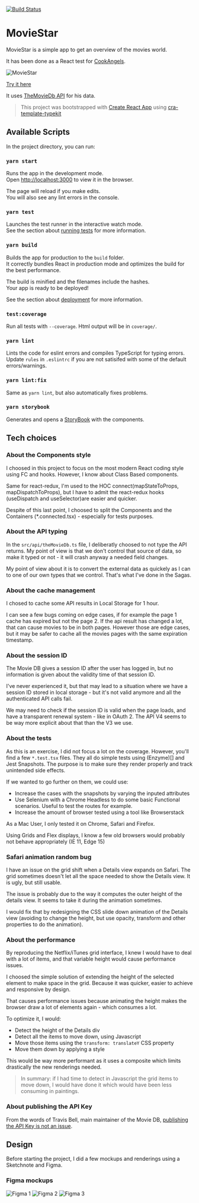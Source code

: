 [![Build Status](https://travis-ci.org/maximelebastard/test-technique-front.svg?branch=master)](https://travis-ci.org/maximelebastard/test-technique-front)

# MovieStar

MovieStar is a simple app to get an overview of the movies world.

It has been done as a React test for [CookAngels](https://github.com/cookangels).

![MovieStar](/readme-assets/welcome.png)

[Try it here](https://maximelebastard.github.io/test-technique-front)

It uses [TheMovieDb API](developers.themoviedb.org) for his data.

> This project was bootstrapped with [Create React App](https://github.com/facebook/create-react-app) using [cra-template-typekit](https://github.com/rrebase/cra-template-typekit)

## Available Scripts

In the project directory, you can run:

### `yarn start`

Runs the app in the development mode.<br />
Open [http://localhost:3000](http://localhost:3000) to view it in the browser.

The page will reload if you make edits.<br />
You will also see any lint errors in the console.

### `yarn test`

Launches the test runner in the interactive watch mode.<br />
See the section about [running tests](https://facebook.github.io/create-react-app/docs/running-tests) for more information.

### `yarn build`

Builds the app for production to the `build` folder.<br />
It correctly bundles React in production mode and optimizes the build for the best performance.

The build is minified and the filenames include the hashes.<br />
Your app is ready to be deployed!

See the section about [deployment](https://facebook.github.io/create-react-app/docs/deployment) for more information.

### `test:coverage`

Run all tests with `--coverage`. Html output will be in `coverage/`.

### `yarn lint`

Lints the code for eslint errors and compiles TypeScript for typing errors.
Update `rules` in `.eslintrc` if you are not satisifed with some of the default errors/warnings.

### `yarn lint:fix`

Same as `yarn lint`, but also automatically fixes problems.

### `yarn storybook`

Generates and opens a [StoryBook](https://storybook.js.org/) with the components.

## Tech choices

### About the Components style

I choosed in this project to focus on the most modern React coding style using FC and hooks. However, I know about Class Based components.

Same for react-redux, I'm used to the HOC connect(mapStateToProps, mapDispatchToProps), but I have to admit the react-redux hooks (useDispatch and useSelector)are easier and quicker.

Despite of this last point, I choosed to split the Components and the Containers (\*.connected.tsx) - especially for tests purposes.

### About the API typing

In the `src/api/theMovieDb.ts` file, I deliberatly choosed to not type the API returns. My point of view is that we don't control that source of data, so make it typed or not - it will crash anyway a needed field changes.

My point of view about it is to convert the external data as quickely as I can to one of our own types that we control. That's what I've done in the Sagas.

### About the cache management

I chosed to cache some API results in Local Storage for 1 hour.

I can see a few bugs coming on edge cases, if for example the page 1 cache has expired but not the page 2. If the api result has changed a lot, that can cause movies to be in both pages. However those are edge cases, but it may be safer to cache all the movies pages with the same expiration timestamp.

### About the session ID

The Movie DB gives a session ID after the user has logged in, but no information is given about the validity time of that session ID.

I've never experienced it, but that may lead to a situation where we have a session ID stored in local storage - but it's not valid anymore and all the authenticated API calls fail.

We may need to check if the session ID is valid when the page loads, and have a transparent renewal system - like in OAuth 2. The API V4 seems to be way more explicit about that than the V3 we use.

### About the tests

As this is an exercise, I did not focus a lot on the coverage. However, you'll find a few `*.test.tsx` files. They all do simple tests using (Enzyme)[] and Jest Snapshots. The purpose is to make sure they render properly and track unintended side effects.

If we wanted to go further on them, we could use:

- Increase the cases with the snapshots by varying the inputed attributes
- Use Selenium with a Chrome Headless to do some basic Functional scenarios. Useful to test the routes for example.
- Increase the amount of browser tested using a tool like Browserstack

As a Mac User, I only tested it on Chrome, Safari and Firefox.

Using Grids and Flex displays, I know a few old browsers would probably not behave appropriately (IE 11, Edge 15)

### Safari animation random bug

I have an issue on the grid shift when a Details view expands on Safari. The grid sometimes doesn't let all the space needed to show the Details view. It is ugly, but still usable.

The issue is probably due to the way it computes the outer height of the details view. It seems to take it during the animation sometimes.

I would fix that by redesigning the CSS slide down animation of the Details view (avoiding to change the height, but use opacity, transform and other properties to do the animation).

### About the performance

By reproducing the Netflix/iTunes grid interface, I knew I would have to deal with a lot of items, and that variable height would cause performance issues.

I choosed the simple solution of extending the height of the selected element to make space in the grid. Because it was quicker, easier to achieve and responsive by design.

That causes performance issues because animating the height makes the browser draw a lot of elements again - which consumes a lot.

To optimize it, I would:

- Detect the height of the Details div
- Detect all the items to move down, using Javascript
- Move those items using the `transform: translateY` CSS property
- Move them down by applying a style

This would be way more performant as it uses a composite which limits drastically the new renderings needed.

> In summary: if I had time to detect in Javascript the grid items to move down, I would have done it which would have been less consuming in paintings.

### About publishing the API Key

From the words of Travis Bell, main maintainer of the Movie DB, [publishing the API Key is not an issue](https://www.themoviedb.org/talk/52c61af419c2952ac805bc31).

## Design

Before starting the project, I did a few mockups and renderings using a Sketchnote and Figma.

### Figma mockups

![Figma 1](/readme-assets/figma1.jpg)
![Figma 2](/readme-assets/figma2.jpg)
![Figma 3](/readme-assets/figma3.jpg)
